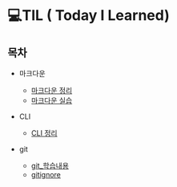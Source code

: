 # 💻TIL ( Today I Learned)



## 목차

- 마크다운
  - [마크다운 정리](마크다운.md)
  - [마크다운 실습](Markdown_실습문제.md)

- CLI
  - [CLI 정리](CLI.md)

- git
  - [git_학습내용](git_study.md)
  - [gitignore](gitignore_st.md)

